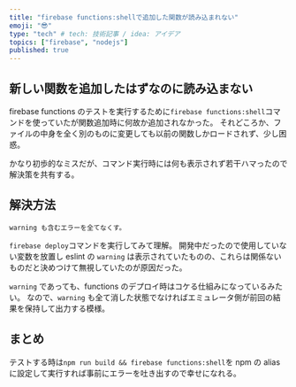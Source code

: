 ```yaml
---
title: "firebase functions:shellで追加した関数が読み込まれない"
emoji: "😎"
type: "tech" # tech: 技術記事 / idea: アイデア
topics: ["firebase", "nodejs"]
published: true
---
```


## 新しい関数を追加したはずなのに読み込まない

firebase functions のテストを実行するために`firebase functions:shell`コマンドを使っていたが関数追加時に何故か追加されなかった。
それどころか、ファイルの中身を全く別のものに変更しても以前の関数しかロードされず、少し困惑。

かなり初歩的なミスだが、コマンド実行時には何も表示されず若干ハマったので解決策を共有する。

## 解決方法

```comment
warning も含むエラーを全てなくす。
```

`firebase deploy`コマンドを実行してみて理解。
開発中だったので使用していない変数を放置し eslint の `warning` は表示されていたものの、これらは関係ないものだと決めつけて無視していたのが原因だった。

`warning` であっても、functions のデプロイ時はコケる仕組みになっているみたい。
なので、`warning` も全て消した状態でなければエミュレータ側が前回の結果を保持して出力する模様。

## まとめ

テストする時は`npm run build && firebase functions:shell`を npm の alias に設定して実行すれば事前にエラーを吐き出すので幸せになれる。
